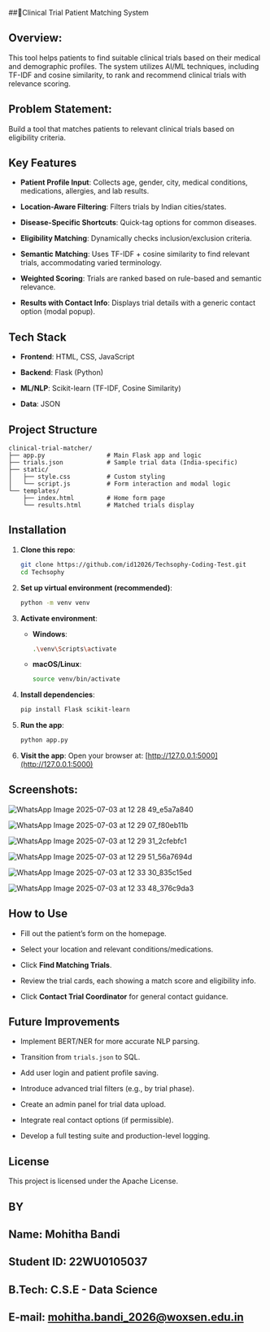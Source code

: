 ##🏥Clinical Trial Patient Matching System 

## Overview:

This tool helps patients to find suitable clinical trials based on their medical and demographic profiles. The system utilizes AI/ML techniques, including TF-IDF and cosine similarity, to rank and recommend clinical trials with relevance scoring.

## Problem Statement: 

Build a tool that matches patients to relevant clinical trials based on eligibility criteria.

## Key Features

- **Patient Profile Input**: Collects age, gender, city, medical conditions, medications, allergies, and lab results.
  
- **Location-Aware Filtering**: Filters trials by Indian cities/states.
  
- **Disease-Specific Shortcuts**: Quick-tag options for common diseases.
  
- **Eligibility Matching**: Dynamically checks inclusion/exclusion criteria.
  
- **Semantic Matching**: Uses TF-IDF + cosine similarity to find relevant trials, accommodating varied terminology.
  
- **Weighted Scoring**: Trials are ranked based on rule-based and semantic relevance.
  
- **Results with Contact Info**: Displays trial details with a generic contact option (modal popup).

## Tech Stack

- **Frontend**: HTML, CSS, JavaScript
  
- **Backend**: Flask (Python)
  
- **ML/NLP**: Scikit-learn (TF-IDF, Cosine Similarity)
  
- **Data**: JSON 

## Project Structure

```plaintext
clinical-trial-matcher/
├── app.py                 # Main Flask app and logic
├── trials.json            # Sample trial data (India-specific)
├── static/
│   ├── style.css          # Custom styling
│   └── script.js          # Form interaction and modal logic
└── templates/
    ├── index.html         # Home form page
    └── results.html       # Matched trials display
```

## Installation

1. **Clone this repo**:

   ```bash
   git clone https://github.com/id12026/Techsophy-Coding-Test.git
   cd Techsophy
   ```

2. **Set up virtual environment (recommended)**:

   ```bash
   python -m venv venv
   ```

3. **Activate environment**:

   - **Windows**:

     ```bash
     .\venv\Scripts\activate
     ```

   - **macOS/Linux**:

     ```bash
     source venv/bin/activate
     ```

4. **Install dependencies**:

   ```bash
   pip install Flask scikit-learn
   ```

5. **Run the app**:

   ```bash
   python app.py
   ```

6. **Visit the app**: Open your browser at: [http://127.0.0.1:5000](http://127.0.0.1:5000)


## Screenshots: 
![WhatsApp Image 2025-07-03 at 12 28 49_e5a7a840](https://github.com/user-attachments/assets/9906fecd-a42a-46e3-a06f-7685bd25f7f7)

![WhatsApp Image 2025-07-03 at 12 29 07_f80eb11b](https://github.com/user-attachments/assets/8dc2a147-b27d-4046-a363-336559bc952a)

![WhatsApp Image 2025-07-03 at 12 29 31_2cfebfc1](https://github.com/user-attachments/assets/1299f89e-24be-4afb-9d57-c8b937f26f08)

![WhatsApp Image 2025-07-03 at 12 29 51_56a7694d](https://github.com/user-attachments/assets/3a6a7823-d855-493e-9730-0663b638c7a5)

![WhatsApp Image 2025-07-03 at 12 33 30_835c15ed](https://github.com/user-attachments/assets/70c21ee3-08df-4de5-8804-9a9f6b970cec)

![WhatsApp Image 2025-07-03 at 12 33 48_376c9da3](https://github.com/user-attachments/assets/9b3a0eac-6c00-4aea-9fb4-74018eb7e7b8)



## How to Use

- Fill out the patient’s form on the homepage.
  
- Select your location and relevant conditions/medications.
  
- Click **Find Matching Trials**.
  
- Review the trial cards, each showing a match score and eligibility info.
  
- Click **Contact Trial Coordinator** for general contact guidance.

## Future Improvements

- Implement BERT/NER for more accurate NLP parsing.
  
- Transition from `trials.json` to SQL.
  
- Add user login and patient profile saving.
  
- Introduce advanced trial filters (e.g., by trial phase).
  
- Create an admin panel for trial data upload.
  
- Integrate real contact options (if permissible).
  
- Develop a full testing suite and production-level logging.

## License

This project is licensed under the Apache License.

## BY

## Name: Mohitha Bandi
## Student ID: 22WU0105037
## B.Tech: C.S.E - Data Science
## E-mail: mohitha.bandi_2026@woxsen.edu.in
